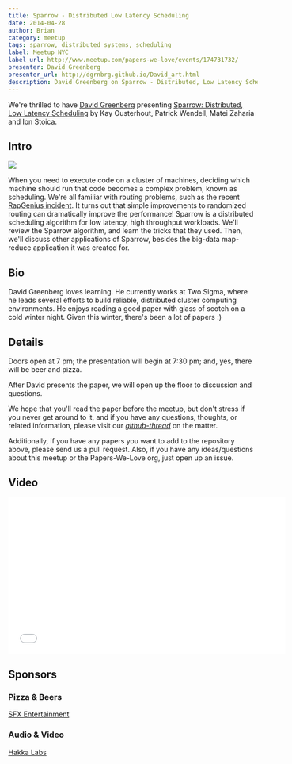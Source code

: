```yaml
---
title: Sparrow - Distributed Low Latency Scheduling
date: 2014-04-28
author: Brian
category: meetup
tags: sparrow, distributed systems, scheduling
label: Meetup NYC
label_url: http://www.meetup.com/papers-we-love/events/174731732/
presenter: David Greenberg
presenter_url: http://dgrnbrg.github.io/David_art.html
description: David Greenberg on Sparrow - Distributed, Low Latency Scheduling
---
```


We're thrilled to have [David Greenberg](https://github.com/dgrnbrg) presenting [Sparrow: Distributed, Low Latency Scheduling](http://people.csail.mit.edu/matei/papers/2013/sosp_sparrow.pdf) by Kay Ousterhout, Patrick Wendell, Matei Zaharia and Ion Stoica.  

## Intro

![](http://photos3.meetupstatic.com/photos/event/1/b/8/c/600_348067052.jpeg)

When you need to execute code on a cluster of machines, deciding which machine should run that code becomes a complex problem, known as scheduling. We're all familiar with routing problems, such as the recent [RapGenius incident](http://news.rapgenius.com/James-somers-herokus-ugly-secret-annotated). It turns out that simple improvements to randomized routing can dramatically improve the performance! Sparrow is a distributed scheduling algorithm for low latency, high throughput workloads. We'll review the Sparrow algorithm, and learn the tricks that they used. Then, we'll discuss other applications of Sparrow, besides the big-data map-reduce application it was created for. 

## Bio

David Greenberg loves learning. He currently works at Two Sigma, where he leads several efforts to build reliable, distributed cluster computing environments. He enjoys reading a good paper with glass of scotch on a cold winter night. Given this winter, there's been a lot of papers :) 

## Details

Doors open at 7 pm; the presentation will begin at 7:30 pm; and, yes, there will be beer and pizza. 

After David presents the paper, we will open up the floor to discussion and questions.  

We hope that you'll read the paper before the meetup, but don't stress if you never get around to it, and if you have any questions, thoughts, or related information, please visit our [*github-thread*](https://github.com/papers-we-love/papers-we-love/issues/89) on the matter.

Additionally, if you have any papers you want to add to the repository above, please send us a pull request. Also, if you have any ideas/questions about this meetup or the Papers-We-Love org, just open up an issue.

## Video

<iframe width="560" height="315" src="//www.youtube.com/embed/rTTVSUw1wio" frameborder="0" allowfullscreen></iframe>

## Sponsors

### Pizza & Beers

[SFX Entertainment](https://sfx.recruiterbox.com/)

### Audio & Video

[Hakka Labs](http://www.hakkalabs.co/)
